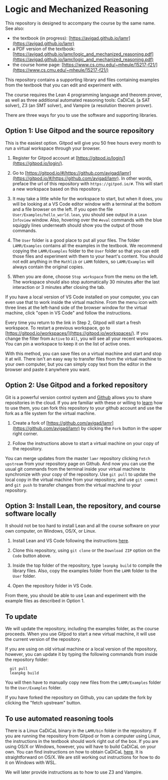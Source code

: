 # Logic and Mechanized Reasoning

This repository is designed to accompany the course by the same name. See also:

- the textbook (in progress): [https://avigad.github.io/lamr](https://avigad.github.io/lamr)
- a PDF version of the textbook: [https://avigad.github.io/lamr/logic_and_mechanized_reasoning.pdf](https://avigad.github.io/lamr/logic_and_mechanized_reasoning.pdf)
- the course home page: [https://www.cs.cmu.edu/~mheule/15217-f21/](https://www.cs.cmu.edu/~mheule/15217-f21/)

This repository contains a supporting library
and files containing examples from the textbook that you can edit and experiment with.

The course requires the Lean 4 programming language and theorem prover, as well as
three additional automated reasoning tools: CaDiCaL (a SAT solver), Z3 (an SMT solver), and
Vampire (a resolution theorem prover).

There are three ways for you to use the software and supporting libraries.

## Option 1: Use Gitpod and the source repository

This is the easiest option. Gitpod will give you 50 free hours every month to run a virtual
workspace through your browser.

1. Register for Gitpod account at [https://gitpod.io/login/](https://gitpod.io/login/).

2. Go to [https://gitpod.io/#/https://github.com/avigad/lamr](https://gitpod.io/#/https://github.com/avigad/lamr). In other words, preface the url of this repository with `https://gitpod.io/#`.
This will start a new workspace based on this repository.

3. It may take a little while for the workspace to start, but when it does, you will be looking
at a VS Code editor window with a terminal at the bottom and a file browser on the left.
If you open the file `User/Examples/hello_world.lean`, you should see output in a `Lean Infoview`
window. Also, hovering over the `#eval` commands with the blue squiggly lines underneath should
show you the output of those commands.

4. The `User` folder is a good place to put all your files.
The folder `LAMR/Examples` contains all the examples in the textbook.
We recommend copying the
`LAMR/Examples` folder to the `User` folder so that you can edit those files
and experiment with them to your heart's content.
You should not edit anything in the `Mathlib` or `LAMR` folders, so `LAMR/Examples`
will always contain the original copies.

5. When you are done, choose `Stop workspace` from the menu on the left. The workspace should also
stop automatically 30 minutes after the last interaction or 3 minutes after closing the tab.

If you have a local version of VS Code installed on your computer, you can even use that to work
inside the virtual machine.
From the menu icon with three lines at the left-hand side of the browser window for the virtual
machine,
click "open in VS Code" and follow the instructions.

Every time you return to the link in Step 2, Gitpod will start a fresh workspace. To restart a
previous workspace, go to [https://gitpod.io/workspaces/](https://gitpod.io/workspaces/).
If you change the filter from `Active` to `All`, you will see all your recent workspaces.
You can pin a workspace to keep it on the list of active ones.

With this method, you can save files on a virtual machine and start and stop it at will.
There isn't an easy way to transfer files from the virtual machine to your own computer,
but you can simply copy text from the editor in the browser and paste it anywhere you want.



## Option 2: Use Gitpod and a forked repository

Git is a powerful version control system and [Github](https://github.com/) allows you to share
repositories in the cloud. If you are familiar with these or willing to
[learn](https://guides.github.com/) how to use them, you can fork this repository to your
github account and use the fork as a file system for the virtual machine.

1. Create a fork of [https://github.com/avigad/lamr](https://github.com/avigad/lamr) by clicking
the `Fork` button in the upper right corner.

2. Follow the instructions above to start a virtual machine on your copy of the repository.

You can merge updates from the master `lamr` repository clicking `Fetch upstream` from your
repository page on Github. And now you can use the usual git commands from the terminal inside
your virtual machine to synchronize with your copy of the repository. Use `git pull` to update the
local copy in the virtual machine from your repository, and use `git commit` and `git push` to
transfer changes from the virtual machine to your repository.


## Option 3: Install Lean, the repository, and course software locally

It should not be too hard to install Lean and all the course software on your own computer,
on Windows, OS/X, or Linux.

1. Install Lean and VS Code following the instructions [here](https://leanprover.github.io/lean4/doc/quickstart.html).

2. Clone this repository, using `git clone` or the `Download ZIP` option on the `Code` button
above.

3. Inside the top folder of the repository, type `leanpkg build` to compile the library files.
Also, copy the examples folder from the `LAMR` folder to the `User` folder.

4. Open the repository folder in VS Code.

From there, you should be able to use Lean and experiment with the example files as described in
Option 1.

## To update

We will update the repository, including the examples folder, as the course proceeds.
When you use Gitpod to start a new virtual machine, it will use the current version of the repository.

If you are using on old virtual machine or a local version of the repository, however,
you can update it by typing the following commands from inside the repository folder:
```
  git pull
  leanpkg build

```
You will then have to manually copy new files from the `LAMR/Examples`
folder to the `User/Examples` folder.

If you have forked the repository on Github, you can update the fork by clicking the "fetch upstream"
button.

## To use automated reasoning tools

There is a Linux CaDiCaL binary in the `LAMR/bin` folder in the repository. If you are running the repository
from Gitpod or from a computer using Linux, the instructions in the textbook should work right out of the box.
If you are using OS/X or Windows, however, you will have to build CaDiCaL on your own.
You can find instructions on how to obtain CaDiCaL [here](https://github.com/arminbiere/cadical).
It is straightforward on OS/X. We are still working out instructions for how to do it on Windows with WSL.

We will later provide instructions as to how to use Z3 and Vampire.

















